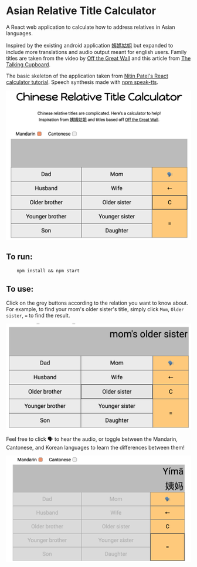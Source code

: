 # Asian Relative Title Calculator

A React web application to calculate how to address relatives in Asian languages.

Inspired by the existing android application [姨媽姑姐](https://play.google.com/store/apps/details?id=org.igears.relativesa&hl=en)
but expanded to include more translations and audio output meant for english users. Family titles are taken from the video by [Off the Great Wall](https://youtu.be/nCFRoILS1jY) and this article from [The Talking Cupboard](https://thetalkingcupboard.com/2013/05/11/korean-family-and-kinship-terms/).

The basic skeleton of the application taken from [Nitin Patel's React calculator tutorial](https://github.com/niinpatel/calculator-react). Speech synthesis made with [npm speak-tts](https://www.npmjs.com/package/speak-tts).

![](src/images/calculator.png)


## To run:

```
    npm install && npm start
```  

## To use:

Click on the grey buttons according to the relation you want to know about. For example, to find your mom's older sister's title, simply click `Mom`, `Older sister`, `=` to find the result.

![](src/images/inputs.png)

Feel free to click 🗣 to hear the audio, or toggle between the Mandarin, Cantonese, and Korean languages to learn the differences between them!

![](src/images/output.png)
